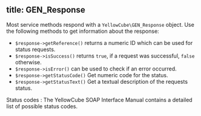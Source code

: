 title: GEN_Response
---

Most service methods respond with a `YellowCube\GEN_Response` object.
Use the following methods to get information about the response:

 * `$response->getReference()` returns a numeric ID which can be used for status requests.
 * `$response->isSuccess()` returns `true`, if a request was successful, `false` otherwise.
 * `$response->isError()` can be used to check if an error occurred.
 * `$response->getStatusCode()` Get numeric code for the status.
 * `$response->getStatusText()` Get a textual description of the requests status.

Status codes
:   The YellowCube SOAP Interface Manual contains a detailed list of possible status codes.

